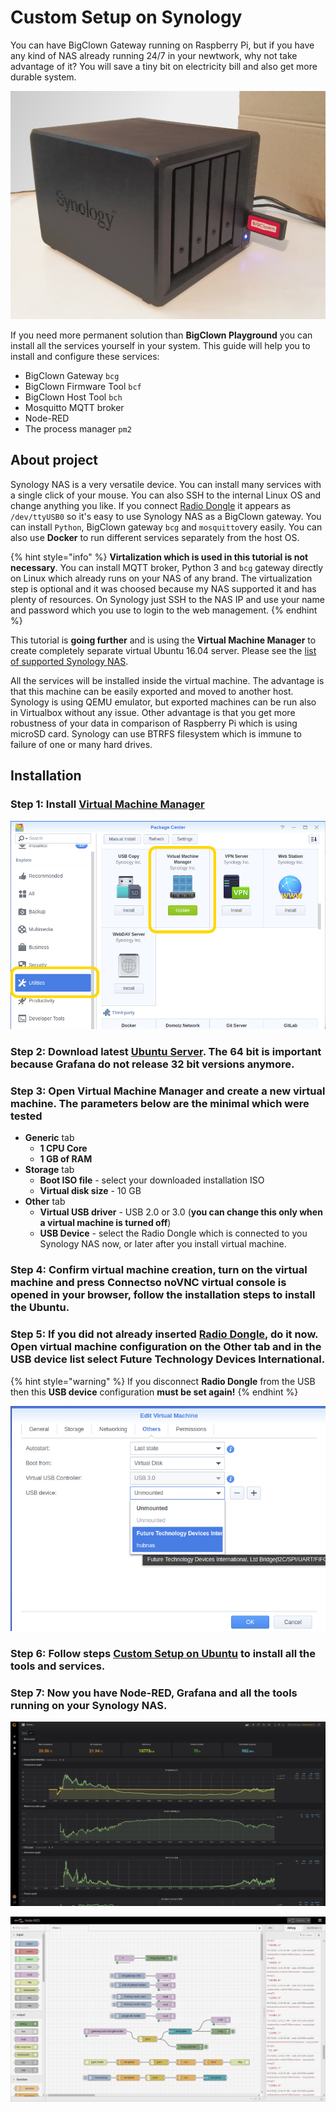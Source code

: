 # Custom Setup on Synology

You can have BigClown Gateway running on Raspberry Pi, but if you have any kind of NAS already running 24/7 in your newtwork, why not take advantage of it? You will save a tiny bit on electricity bill and also get more durable system.

![](../.gitbook/assets/_tutorials_custom-setup-on-synology_synology-bigclown.jpg)



If you need more permanent solution than **BigClown Playground** you can install all the services yourself in your system. This guide will help you to install and configure these services:

* BigClown Gateway `bcg`
* BigClown Firmware Tool `bcf`
* BigClown Host Tool `bch`
* Mosquitto MQTT broker
* Node-RED
* The process manager `pm2`

## About project <a id="about-project"></a>

Synology NAS is a very versatile device. You can install many services with a single click of your mouse. You can also SSH to the internal Linux OS and change anything you like. If you connect [Radio Dongle](https://shop.bigclown.com/radio-dongle) it appears as `/dev/ttyUSB0` so it's easy to use Synology NAS as a BigClown gateway. You can install `Python`, BigClown gateway `bcg` and `mosquitto`very easily. You can also use **Docker** to run different services separately from the host OS.

{% hint style="info" %}
**Virtalization which is used in this tutorial is not necessary**. You can install MQTT broker, Python 3 and `bcg` gateway directly on Linux which already runs on your NAS of any brand. The virtualization step is optional and it was choosed because my NAS supported it and has plenty of resources. On Synology just SSH to the NAS IP and use your name and password which you use to login to the web management.
{% endhint %}

This tutorial is **going further** and is using the **Virtual Machine Manager** to create completely separate virtual Ubuntu 16.04 server. Please see the [list of supported Synology NAS](https://www.synology.com/en-global/dsm/packages/Virtualization).

All the services will be installed inside the virtual machine. The advantage is that this machine can be easily exported and moved to another host. Synology is using QEMU emulator, but exported machines can be run also in Virtualbox without any issue. Other advantage is that you get more robustness of your data in comparison of Raspberry Pi which is using microSD card. Synology can use BTRFS filesystem which is immune to failure of one or many hard drives.

## Installation <a id="installation"></a>

### Step 1: Install [Virtual Machine Manager](https://www.synology.com/en-global/dsm/packages/Virtualization)

![](../.gitbook/assets/_tutorials_custom-setup-on-synology_vmm-install.png)

### Step 2: Download latest [Ubuntu Server](https://www.ubuntu.com/download/server). The 64 bit is important because Grafana do not release 32 bit versions anymore.

### Step 3: Open **Virtual Machine Manager** and create a new virtual machine. The parameters below are the minimal which were tested

* **Generic** tab
  * **1 CPU Core**
  * **1 GB of RAM**
* **Storage** tab
  * **Boot ISO file** - select your downloaded installation ISO
  * **Virtual disk size** - 10 GB
* **Other** tab
  * **Virtual USB driver** - USB 2.0 or 3.0 \(**you can change this only when a virtual machine is turned off**\)
  * **USB Device** - select the Radio Dongle which is connected to you Synology NAS now, or later after you install virtual machine.

### Step 4: Confirm virtual machine creation, turn on the virtual machine and press **Connect**so noVNC virtual console is opened in your browser, follow the installation steps to install the Ubuntu.

### Step 5: If you did not already inserted [Radio Dongle](https://shop.bigclown.com/radio-dongle), do it now. Open virtual machine configuration on the **Other** tab and in the **USB device** list select **Future Technology Devices International**.

{% hint style="warning" %}
If you disconnect **Radio Dongle** from the USB then this **USB device** configuration **must be set again!**
{% endhint %}

![](../.gitbook/assets/_tutorials_custom-setup-on-synology_vmm-usb.png)

### Step 6: Follow steps [Custom Setup on Ubuntu](custom-setup-on-ubuntu.md) to install all the tools and services.

### Step 7: Now you have Node-RED, Grafana and all the tools running on your Synology NAS.

![](../.gitbook/assets/_tutorials_custom-setup-on-synology_grafana.png)

![](../.gitbook/assets/_tutorials_custom-setup-on-synology_node-red.png)

